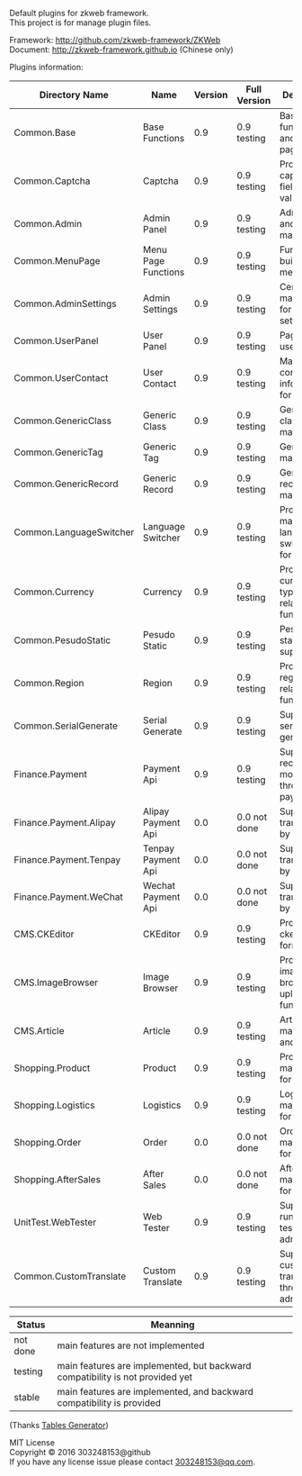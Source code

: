 Default plugins for zkweb framework.<br />
This project is for manage plugin files.<br />

Framework: http://github.com/zkweb-framework/ZKWeb<br/>
Document: http://zkweb-framework.github.io (Chinese only)<br/>

Plugins information:<br/>

| Directory Name          | Name                | Version | Full Version | Description                                       |
|-------------------------|---------------------|---------|--------------|---------------------------------------------------|
| Common.Base             | Base Functions      | 0.9     | 0.9 testing  | Base functions and template pages                 |
| Common.Captcha          | Captcha             | 0.9     | 0.9 testing  | Provide captcha form field and validation         |
| Common.Admin            | Admin Panel         | 0.9     | 0.9 testing  | Admin panel and users management                  |
| Common.MenuPage         | Menu Page Functions | 0.9     | 0.9 testing  | Functions for building menu page                  |
| Common.AdminSettings    | Admin Settings      | 0.9     | 0.9 testing  | Centralized management for admin settings         |
| Common.UserPanel        | User Panel          | 0.9     | 0.9 testing  | Pages for user panel                              |
| Common.UserContact      | User Contact        | 0.9     | 0.9 testing  | Manage contact information for users              |
| Common.GenericClass     | Generic Class       | 0.9     | 0.9 testing  | Generic class/catalog management                  |
| Common.GenericTag       | Generic Tag         | 0.9     | 0.9 testing  | Generic tag management                            |
| Common.GenericRecord    | Generic Record      | 0.9     | 0.9 testing  | Generic records management                        |
| Common.LanguageSwitcher | Language Switcher   | 0.9     | 0.9 testing  | Provide manually language switch menu for visitor |
| Common.Currency         | Currency            | 0.9     | 0.9 testing  | Provide currency types and related functions      |
| Common.PesudoStatic     | Pesudo Static       | 0.9     | 0.9 testing  | Pesudo static support                             |
| Common.Region           | Region              | 0.9     | 0.9 testing  | Provide regions and related functions             |
| Common.SerialGenerate   | Serial Generate     | 0.9     | 0.9 testing  | Support serial generation                         |
| Finance.Payment         | Payment Api         | 0.9     | 0.9 testing  | Support receive money through payment api         |
| Finance.Payment.Alipay  | Alipay Payment Api  | 0.0     | 0.0 not done | Support pay transactions by alipay                |
| Finance.Payment.Tenpay  | Tenpay Payment Api  | 0.0     | 0.0 not done | Support pay transactions by tenpay                |
| Finance.Payment.WeChat  | Wechat Payment Api  | 0.0     | 0.0 not done | Support pay transactions by wechat                |
| CMS.CKEditor            | CKEditor            | 0.9     | 0.9 testing  | Provide ckeditor form field                       |
| CMS.ImageBrowser        | Image Browser       | 0.9     | 0.9 testing  | Provide image browse and upload functions         |
| CMS.Article             | Article             | 0.9     | 0.9 testing  | Article management and display                    |
| Shopping.Product        | Product             | 0.9     | 0.9 testing  | Product management for ec site                    |
| Shopping.Logistics      | Logistics           | 0.9     | 0.9 testing  | Logistics management for ec site                  |
| Shopping.Order          | Order               | 0.0     | 0.0 not done | Order management for ec site                      |
| Shopping.AfterSales     | After Sales         | 0.0     | 0.0 not done | After Sales management for ec site                |
| UnitTest.WebTester      | Web Tester          | 0.9     | 0.9 testing  | Support running unit test from admin panel        |
| Common.CustomTranslate  | Custom Translate    | 0.9     | 0.9 testing  | Support custom translate through admin panel      |

| Status   | Meanning                                                                      |
|----------|-------------------------------------------------------------------------------|
| not done | main features are not implemented                                             |
| testing  | main features are implemented, but backward compatibility is not provided yet |
| stable   | main features are implemented, and backward compatibility is provided         |

(Thanks [Tables Generator](http://www.tablesgenerator.com/markdown_tables))

MIT License<br />
Copyright © 2016 303248153@github<br />
If you have any license issue please contact 303248153@qq.com.
